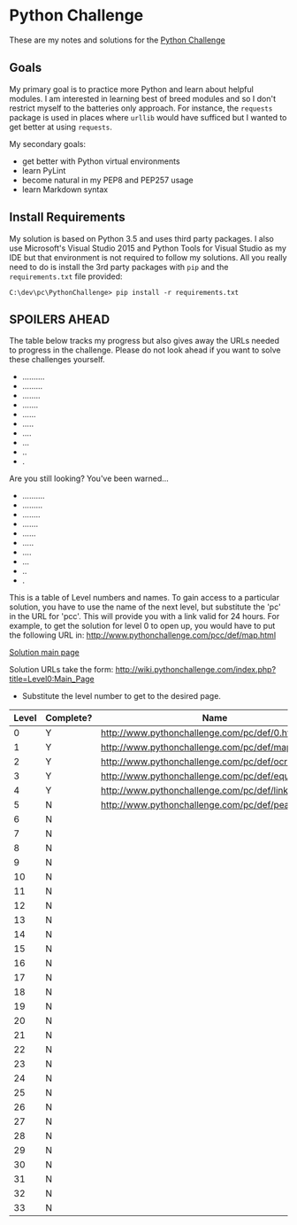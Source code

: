 # Python Challenge
These are my notes and solutions for the [Python Challenge](http://www.pythonchallenge.com)

## Goals
My primary goal is to practice more Python and learn about helpful modules.
I am interested in learning best of breed modules and so I don't restrict myself to the batteries only approach.
For instance, the `requests` package is used in places where `urllib` would have sufficed but I wanted to get better at using `requests`.

My secondary goals:
* get better with Python virtual environments
* learn PyLint
* become natural in my PEP8 and PEP257 usage
* learn Markdown syntax

## Install Requirements
My solution is based on Python 3.5 and uses third party packages.
I also use Microsoft's Visual Studio 2015 and Python Tools for Visual Studio as my IDE but that environment is not required to follow my solutions.
All you really need to do is install the 3rd party packages with `pip` and the `requirements.txt` file provided:

    C:\dev\pc\PythonChallenge> pip install -r requirements.txt

## **SPOILERS AHEAD**
The table below tracks my progress but also gives away the URLs needed to progress in the challenge.
Please do not look ahead if you want to solve these challenges yourself.

* ..........
* .........
* ........
* .......
* ......
* .....
* ....
* ...
* ..
* .

Are you still looking? You've been warned...

* ..........
* .........
* ........
* .......
* ......
* .....
* ....
* ...
* ..
* .

This is a table of Level numbers and names. To gain access to a particular solution, you
have to use the name of the next level, but substitute the 'pc' in the URL for 'pcc'. This will
provide you with a link valid for 24 hours. For example, to get the solution for level 0 to open up,
you would have to put the following URL in: http://www.pythonchallenge.com/pcc/def/map.html

[Solution main page](http://wiki.pythonchallenge.com/index.php?title=Main_Page)

Solution URLs take the form:
http://wiki.pythonchallenge.com/index.php?title=Level0:Main_Page
* Substitute the level number to get to the desired page.


Level | Complete? | Name
------- | --------- | ----
0 | Y | http://www.pythonchallenge.com/pc/def/0.html
1 | Y | http://www.pythonchallenge.com/pc/def/map.html
2 | Y | http://www.pythonchallenge.com/pc/def/ocr.html
3 | Y | http://www.pythonchallenge.com/pc/def/equality.html
4 | Y | http://www.pythonchallenge.com/pc/def/linkedlist.php
5 | N | http://www.pythonchallenge.com/pc/def/peak.html
6 | N | 
7 | N | 
8 | N | 
9 | N | 
10 | N | 
11 | N | 
12 | N | 
13 | N | 
14 | N | 
15 | N | 
16 | N | 
17 | N | 
18 | N | 
19 | N | 
20 | N | 
21 | N | 
22 | N | 
23 | N | 
24 | N | 
25 | N | 
26 | N | 
27 | N | 
28 | N | 
29 | N | 
30 | N | 
31 | N | 
32 | N | 
33 | N | 
